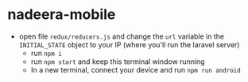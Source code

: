 # nadeera-mobile

- open file `redux/reducers.js` and change the `url` variable in the `INITIAL_STATE` object to your IP (where you'll run the laravel server)
  - run `npm i`
  - run `npm start` and keep this terminal window running
  - In a new terminal, connect your device and run `npm run android`
